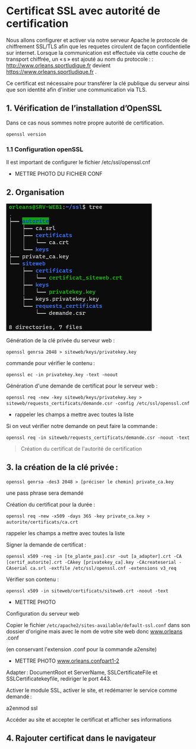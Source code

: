 # Certificat SSL avec autorité de certification

Nous allons configurer et activer via notre serveur Apache le protocole de chiffrement SSL/TLS afin que les requetes circulent de façon confidentielle sur internet. Lorsque la communication est effectuée via cette couche de transport chiffrée, un « s » est ajouté au nom du protocole : : http://www.orleans.sportludique.fr  devient https://www.orleans.sportludique.fr . 

Ce certificat est nécessaire pour transférer la clé publique du serveur ainsi que son identité afin d'initier une communication via TLS.  

## 1. Vérification de l’installation d’OpenSSL 


Dans ce cas nous sommes notre propre autorité de certification. 

    openssl version 

### 1.1 Configuration openSSL 

Il est important de configurer le fichier /etc/ssl/openssl.cnf  

- METTRE PHOTO DU FICHIER CONF  

## 2. Organisation 


![ ](images/tree-certificat-ssl.png)

Génération de la clé privée du serveur web :

    openssl genrsa 2048 > siteweb/keys/privatekey.key   

commande pour vérifier le contenu : 

    openssl ec -in privatekey.key -text -noout 

Génération d'une demande de certificat pour le serveur web : 

    openssl req -new -key siteweb/keys/privatekey.key > siteweb/requests_certificats/demande.csr -config /etc/ssl/openssl.cnf 

- rappeler les champs a mettre avec toutes la liste 

Si on veut vérifier notre demande on peut faire la commande :  

    openssl req -in siteweb/requests_certificats/demande.csr -noout -text 

> Création du certificat de l'autorité de certification 

## 3. la création de la clé privée :  

    openssl genrsa -des3 2048 > [préciser le chemin] private_ca.key 

une pass phrase sera demandé  

Création du certificat pour la durée :  

    openssl req -new -x509 -days 365 -key private_ca.key > autorite/certificats/ca.crt 

rappeler les champs a mettre avec toutes la liste 

Signer la demande de certificat : 

    openssl x509 -req -in [te_plante_pas].csr -out [a_adapter].crt -CA [certif_autorite].crt -CAkey [privatekey_ca].key -CAcreateserial -CAserial ca.srl -extfile /etc/ssl/openssl.cnf -extensions v3_req 

Vérifier son contenu  :

    openssl x509 -in siteweb/certificats/siteweb.crt -noout -text 

- METTRE PHOTO  

Configuration du serveur web  

 

Copier le fichier `/etc/apache2/sites-available/default-ssl.conf` dans son dossier d'origine mais avec le nom de votre site web donc www.orleans .conf 

(en conservant l'extension .conf pour la commande a2ensite) 

- METTRE PHOTO www.orleans.confpart1-2 

Adapter : DocumentRoot et ServerName, SSLCertificateFile et SSLCertificatekeyfile, rediriger le port 443. 

Activer le module SSL, activer le site, et redémarrer le service comme demandé : 


  a2enmod ssl 

Accéder au site et accepter le certificat et afficher ses informations 

 

## 4. Rajouter certificat dans le navigateur  